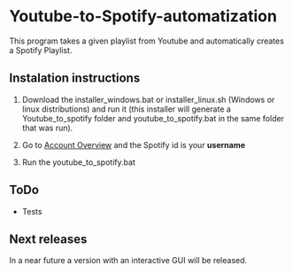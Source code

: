 # Youtube-to-Spotify-automatization

This program takes a given playlist from Youtube and automatically creates a Spotify Playlist.

## Instalation instructions

1) Download the installer_windows.bat or installer_linux.sh (Windows or linux distributions) and run it (this installer will generate a Youtube_to_spotify folder and youtube_to_spotify.bat in the same folder that was run).

2) Go to [Account Overview] and the Spotify id is your **username**

3) Run the youtube_to_spotify.bat

## ToDo
* Tests

## Next releases

In a near future a version with an interactive GUI will be released.


   [Account Overview]: <https://www.spotify.com/us/account/overview/>
